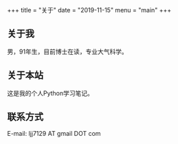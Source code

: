 +++
title = "关于"
date = "2019-11-15"
menu = "main"
+++

关于我
------

男，91年生，目前博士在读，专业大气科学。

关于本站
--------

这是我的个人Python学习笔记。

联系方式
--------

E-mail: ljj7129 AT gmail DOT com
